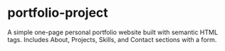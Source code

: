 # portfolio-project
A simple one-page personal portfolio website built with semantic HTML tags.  Includes About, Projects, Skills, and Contact sections with a form.
